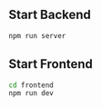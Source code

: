 ## Start Backend

```bash
npm run server
```

## Start Frontend

```bash
cd frontend
npm run dev
```
